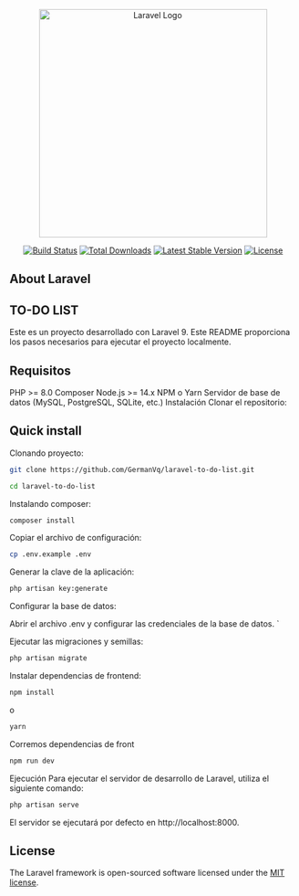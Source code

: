 <p align="center"><a href="https://laravel.com" target="_blank"><img src="https://raw.githubusercontent.com/laravel/art/master/logo-lockup/5%20SVG/2%20CMYK/1%20Full%20Color/laravel-logolockup-cmyk-red.svg" width="400" alt="Laravel Logo"></a></p>

<p align="center">
<a href="https://github.com/laravel/framework/actions"><img src="https://github.com/laravel/framework/workflows/tests/badge.svg" alt="Build Status"></a>
<a href="https://packagist.org/packages/laravel/framework"><img src="https://img.shields.io/packagist/dt/laravel/framework" alt="Total Downloads"></a>
<a href="https://packagist.org/packages/laravel/framework"><img src="https://img.shields.io/packagist/v/laravel/framework" alt="Latest Stable Version"></a>
<a href="https://packagist.org/packages/laravel/framework"><img src="https://img.shields.io/packagist/l/laravel/framework" alt="License"></a>
</p>

## About Laravel

## TO-DO LIST
Este es un proyecto desarrollado con Laravel 9. Este README proporciona los pasos necesarios para ejecutar el proyecto localmente.

## Requisitos
PHP >= 8.0
Composer
Node.js >= 14.x
NPM o Yarn
Servidor de base de datos (MySQL, PostgreSQL, SQLite, etc.)
Instalación
Clonar el repositorio:

##  Quick install


Clonando proyecto:
```bash
git clone https://github.com/GermanVq/laravel-to-do-list.git

cd laravel-to-do-list

```

Instalando composer:
```bash 
composer install

```
Copiar el archivo de configuración:
```bash 
cp .env.example .env

```
Generar la clave de la aplicación:
```bash 
php artisan key:generate

```

Configurar la base de datos:

Abrir el archivo .env y configurar las credenciales de la base de datos.
`

Ejecutar las migraciones y semillas:
```bash 
php artisan migrate

```

Instalar dependencias de frontend:
```bash 
npm install
```
o

```bash 
yarn
```
Corremos dependencias de front
```bash 
npm run dev
```


Ejecución
Para ejecutar el servidor de desarrollo de Laravel, utiliza el siguiente comando:
```bash 
php artisan serve
```


El servidor se ejecutará por defecto en http://localhost:8000.


## License

The Laravel framework is open-sourced software licensed under the [MIT license](https://opensource.org/licenses/MIT).
